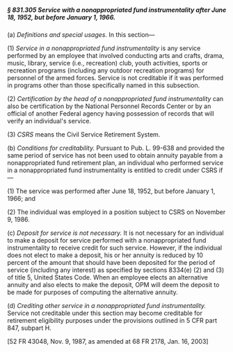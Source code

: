 ##### § 831.305 Service with a nonappropriated fund instrumentality after June 18, 1952, but before January 1, 1966. #####

(a) *Definitions and special usages.* In this section—

(1) *Service in a nonappropriated fund instrumentality* is any service performed by an employee that involved conducting arts and crafts, drama, music, library, service (i.e., recreation) club, youth activities, sports or recreation programs (including any outdoor recreation programs) for personnel of the armed forces. Service is not creditable if it was performed in programs other than those specifically named in this subsection.

(2) *Certification by the head of a nonappropriated fund instrumentality* can also be certification by the National Personnel Records Center or by an official of another Federal agency having possession of records that will verify an individual's service.

(3) *CSRS* means the Civil Service Retirement System.

(b) *Conditions for creditability.* Pursuant to Pub. L. 99-638 and provided the same period of service has not been used to obtain annuity payable from a nonappropriated fund retirement plan, an individual who performed service in a nonappropriated fund instrumentality is entitled to credit under CSRS if—

(1) The service was performed after June 18, 1952, but before January 1, 1966; and

(2) The individual was employed in a position subject to CSRS on November 9, 1986.

(c) *Deposit for service is not necessary.* It is not necessary for an individual to make a deposit for service performed with a nonappropriated fund instrumentality to receive credit for such service. However, if the individual does not elect to make a deposit, his or her annuity is reduced by 10 percent of the amount that should have been deposited for the period of service (including any interest) as specified by sections 8334(e) (2) and (3) of title 5, United States Code. When an employee elects an alternative annuity and also elects to make the deposit, OPM will deem the deposit to be made for purposes of computing the alternative annuity.

(d) *Crediting other service in a nonappropriated fund instrumentality.* Service not creditable under this section may become creditable for retirement eligibility purposes under the provisions outlined in 5 CFR part 847, subpart H.

[52 FR 43048, Nov. 9, 1987, as amended at 68 FR 2178, Jan. 16, 2003]
